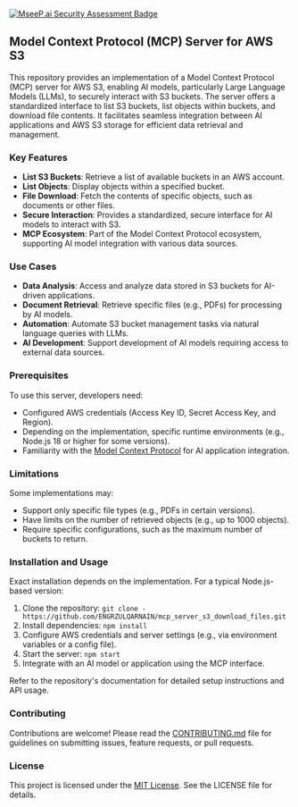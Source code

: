 [![MseeP.ai Security Assessment Badge](https://mseep.net/pr/engrzulqarnain-mcp-server-s3-download-files-badge.png)](https://mseep.ai/app/engrzulqarnain-mcp-server-s3-download-files)

## Model Context Protocol (MCP) Server for AWS S3

This repository provides an implementation of a Model Context Protocol (MCP) server for AWS S3, enabling AI models, particularly Large Language Models (LLMs), to securely interact with S3 buckets. The server offers a standardized interface to list S3 buckets, list objects within buckets, and download file contents. It facilitates seamless integration between AI applications and AWS S3 storage for efficient data retrieval and management.

### Key Features
- **List S3 Buckets**: Retrieve a list of available buckets in an AWS account.
- **List Objects**: Display objects within a specified bucket.
- **File Download**: Fetch the contents of specific objects, such as documents or other files.
- **Secure Interaction**: Provides a standardized, secure interface for AI models to interact with S3.
- **MCP Ecosystem**: Part of the Model Context Protocol ecosystem, supporting AI model integration with various data sources.

### Use Cases
- **Data Analysis**: Access and analyze data stored in S3 buckets for AI-driven applications.
- **Document Retrieval**: Retrieve specific files (e.g., PDFs) for processing by AI models.
- **Automation**: Automate S3 bucket management tasks via natural language queries with LLMs.
- **AI Development**: Support development of AI models requiring access to external data sources.

### Prerequisites
To use this server, developers need:
- Configured AWS credentials (Access Key ID, Secret Access Key, and Region).
- Depending on the implementation, specific runtime environments (e.g., Node.js 18 or higher for some versions).
- Familiarity with the [Model Context Protocol](https://www.anthropic.com/news/model-context-protocol) for AI application integration.

### Limitations
Some implementations may:
- Support only specific file types (e.g., PDFs in certain versions).
- Have limits on the number of retrieved objects (e.g., up to 1000 objects).
- Require specific configurations, such as the maximum number of buckets to return.

### Installation and Usage
Exact installation depends on the implementation. For a typical Node.js-based version:
1. Clone the repository: `git clone -https://github.com/ENGRZULQARNAIN/mcp_server_s3_download_files.git`
2. Install dependencies: `npm install`
3. Configure AWS credentials and server settings (e.g., via environment variables or a config file).
4. Start the server: `npm start`
5. Integrate with an AI model or application using the MCP interface.

Refer to the repository's documentation for detailed setup instructions and API usage.

### Contributing
Contributions are welcome! Please read the [CONTRIBUTING.md](CONTRIBUTING.md) file for guidelines on submitting issues, feature requests, or pull requests.

### License
This project is licensed under the [MIT License](LICENSE). See the LICENSE file for details.
